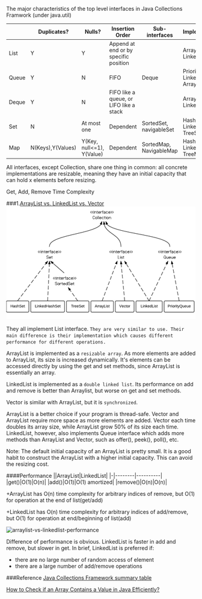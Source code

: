 
The major characteristics of the top level interfaces in Java Collections Framwork (under java.util)

|          |Duplicates?|Nulls?|Insertion Order|Sub-interfaces|Implementations|
|----------|-----------|------|---------------|--------------|---------------|
|List      |Y|Y|Append at end or by specific position||ArrayList, LinkedList|
|Queue     |Y|N|FIFO|Deque|PriorityQueue, LinkedList, ArrayDeque|
|Deque     |Y|N|FIFO like a queue, or LIFO like a stack||ArrayDeque, LinkedList|
|Set       |N|At most one|Dependent|SortedSet, navigableSet|HashSet, LinkedHashSet, TreeSet|
|Map       |N(Keys),Y(Values)|Y(Key, null<=1), Y(Value)|Dependent|SortedMap, NavigableMap|HashMap, LinkedHashMap, TreeMap|

All interfaces, except Collection, share one thing in common: all concrete implementations are resizable, meaning they have an initial capacity that can hold x elements before resizing.


Get, Add, Remove Time Complexity


###1.[ArrayList vs. LinkedList vs. Vector](http://www.programcreek.com/2013/03/arraylist-vs-linkedlist-vs-vector/)
![Hierarchy Diagram](/Data-Structure/java-collection-hierarchy.jpeg)

They all implement List interface. `They are very similar to use. Their main difference is their implementation which causes different performance for different operations.`

ArrayList is implemented as a `resizable array`. As more elements are added to ArrayList, its size is increased dynamically. It's elements can be accessed directly by using the get and set methods, since ArrayList is essentially an array.

LinkedList is implemented as a `double linked list`. Its performance on add and remove is better than Arraylist, but worse on get and set methods.

Vector is similar with ArrayList, but it is `synchronized`.

ArrayList is a better choice if your program is thread-safe. Vector and ArrayList require more space as more elements are added. Vector each time doubles its array size, while ArrayList grow 50% of its size each time. LinkedList, however, also implements Queue interface which adds more methods than ArrayList and Vector, such as offer(), peek(), poll(), etc.

Note: The default initial capacity of an ArrayList is pretty small. It is a good habit to construct the ArrayList with a higher initial capacity. This can avoid the resizing cost.

####Performance
||ArrayList|LinkedList|
|-|--------|----------|
|get()|O(1)|O(n)|
|add()|O(1)|O(1) amortized|
|remove()|O(n)|O(n)|

+ArrayList has O(n) time complexity for arbitrary indices of remove, but O(1) for operation at the end of list(get/add)

+LinkedList has O(n) time complexity for arbitrary indices of add/remove, but O(1) for operation at end/beginning of list(add)

![arraylist-vs-linkedlist-performance](/Data-Structure/arraylist-vs-linkedlist-performance.jpeg/)

Difference of performance is obvious. LinkedList is faster in add and remove, but slower in get. In brief, LinkedList is preferred if:
+ there are no large number of random access of element
+ there are a large number of add/remove operations

###Reference
[Java Collections Framework summary table](http://www.codejava.net/java-core/collections/java-collections-framework-summary-table)

[How to Check if an Array Contains a Value in Java Efficiently?](http://www.programcreek.com/2014/04/check-if-array-contains-a-value-java/)